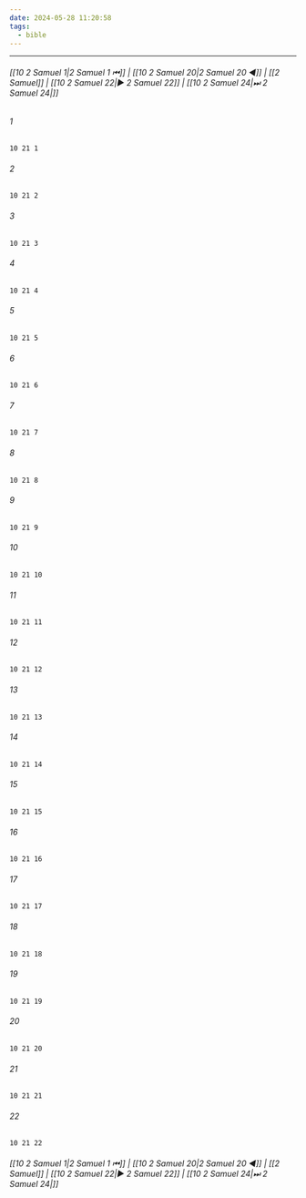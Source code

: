 ```yaml
---
date: 2024-05-28 11:20:58
tags:
  - bible
---
```

___

###### [[10 2 Samuel 1|2 Samuel 1 ⏮]] | [[10 2 Samuel 20|2 Samuel 20 ◀]] | [[2 Samuel]] | [[10 2 Samuel 22|▶ 2 Samuel 22]] | [[10 2 Samuel 24|⏭ 2 Samuel 24|]]

###### 1
``` verse
10 21 1 
```
###### 2
``` verse
10 21 2 
```
###### 3
``` verse
10 21 3 
```
###### 4
``` verse
10 21 4 
```
###### 5
``` verse
10 21 5 
```
###### 6
``` verse
10 21 6 
```
###### 7
``` verse
10 21 7 
```
###### 8
``` verse
10 21 8 
```
###### 9
``` verse
10 21 9 
```
###### 10
``` verse
10 21 10 
```
###### 11
``` verse
10 21 11 
```
###### 12
``` verse
10 21 12 
```
###### 13
``` verse
10 21 13 
```
###### 14
``` verse
10 21 14 
```
###### 15
``` verse
10 21 15 
```
###### 16
``` verse
10 21 16 
```
###### 17
``` verse
10 21 17 
```
###### 18
``` verse
10 21 18 
```
###### 19
``` verse
10 21 19 
```
###### 20
``` verse
10 21 20 
```
###### 21
``` verse
10 21 21 
```
###### 22
``` verse
10 21 22 
```

###### [[10 2 Samuel 1|2 Samuel 1 ⏮]] | [[10 2 Samuel 20|2 Samuel 20 ◀]] | [[2 Samuel]] | [[10 2 Samuel 22|▶ 2 Samuel 22]] | [[10 2 Samuel 24|⏭ 2 Samuel 24|]]

